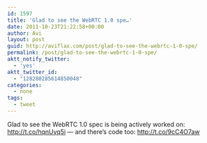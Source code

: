 ```yaml
---
id: 1597
title: 'Glad to see the WebRTC 1.0 spe…'
date: 2011-10-23T21:22:58+00:00
author: Avi
layout: post
guid: http://aviflax.com/post/glad-to-see-the-webrtc-1-0-spe/
permalink: /post/glad-to-see-the-webrtc-1-0-spe/
aktt_notify_twitter:
  - 'yes'
aktt_twitter_id:
  - "128280285614850048"
categories:
  - none
tags:
  - tweet
---
```

Glad to see the WebRTC 1.0 spec is being actively worked on: <a href="http://t.co/hqnUyq5i" rel="nofollow">http://t.co/hqnUyq5i</a> — and there’s code too: <a href="http://t.co/9cC4O7aw" rel="nofollow">http://t.co/9cC4O7aw</a>